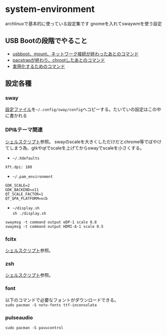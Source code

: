 # system-environment
archlinuxで基本的に使っている設定集です
gnomeを入れてswaywmを使う設定

## USB Bootの段階でやること
* [usbboot、mount、ネットワーク接続が終わったあとのコマンド](first/first.sh)
* [pacstrapが終わり、chrootしたあとのコマンド](first/first_2.sh)
* [実用化するためのコマンド](first/second.sh)

## 設定各種
### sway
[設定ファイル](sway/config)を`~/.config/sway/config`へコピーする。たいていの設定はこの中に書かれる
### DPI&テーマ関連
[シェルスクリプト](theme.sh)参照。
swayのscaleを大きくしただけだとchrome等でぼやけてしまう為、gtkやqtでscaleを上げてからswayでscaleを小さくする。
* `~/.Xdefaults`
```
Xft.dpi: 180
```
* `~/.pam_environment`
```
GDK_SCALE=2
GDK_BACKEND=x11
QT_SCALE_FACTOR=1
QT_QPA_PLATFORM=xcb
```
* `~/display.sh`  
`sh ./display.sh`
```
swaymsg -t command output eDP-1 scale 0.8
swaymsg -t command output HDMI-A-1 scale 0.5
```

### fcitx
[シェルスクリプト](fcitx.sh)参照。

### zsh
[シェルスクリプト](zsh.sh)参照。

### font
以下のコマンドで必要なフォントがダウンロードできる。  
`sudo pacman -S noto-fonts ttf-inconsolata`

### pulseaudio
`sudo pacman -S pavucontrol`